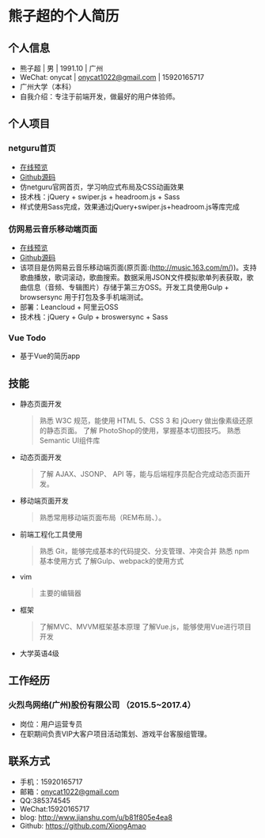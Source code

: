 # 熊子超的个人简历


## 个人信息
- 熊子超 | 男 | 1991.10 | 广州
- WeChat: onycat | onycat1022@gmail.com | 15920165717
- 广州大学（本科）
- 自我介绍：专注于前端开发，做最好的用户体验师。

## 个人项目
### netguru首页
- [在线预览](https://xiongamao.github.io/homepage-netguru/)
- [Github源码](https://github.com/XiongAmao/homepage-netguru)
- 仿netguru官网首页，学习响应式布局及CSS动画效果
- 技术栈：jQuery + swiper.js + headroom.js + Sass
- 样式使用Sass完成，效果通过jQuery+swiper.js+headroom.js等库完成

### 仿网易云音乐移动端页面
- [在线预览](https://xiongamao.github.io/mNeteaseMusic-demo/build/homepage.html)
- [Github源码](https://github.com/XiongAmao/mNeteaseMusic-demo)
- 该项目是仿网易云音乐移动端页面(原页面:(http://music.163.com/m/))。支持歌曲播放，歌词滚动，歌曲搜索。数据采用JSON文件模拟歌单列表获取，歌曲信息（音频、专辑图片）存储于第三方OSS。开发工具使用Gulp + browsersync 用于打包及多手机端测试。
- 部署：Leancloud + 阿里云OSS
- 技术栈：jQuery + Gulp + broswersync + Sass

### Vue Todo
- 基于Vue的简历app

## 技能

- 静态页面开发
    > 熟悉 W3C 规范，能使用 HTML 5、CSS 3 和 jQuery 做出像素级还原的静态页面。
    > 了解 PhotoShop的使用，掌握基本切图技巧。
    > 熟悉Semantic UI组件库

- 动态页面开发
    > 了解 AJAX、JSONP、 API 等，能与后端程序员配合完成动态页面开发。

- 移动端页面开发
    > 熟悉常用移动端页面布局（REM布局、）。

- 前端工程化工具使用
    > 熟悉 Git，能够完成基本的代码提交、分支管理、冲突合并
    > 熟悉 npm 基本使用方式
    > 了解Gulp、webpack的使用方式

- vim
    > 主要的编辑器
- 框架
    > 了解MVC、MVVM框架基本原理
    > 了解Vue.js，能够使用Vue进行项目开发
- 大学英语4级


## 工作经历
### 火烈鸟网络(广州)股份有限公司 （2015.5~2017.4）
- 岗位：用户运营专员
- 在职期间负责VIP大客户项目活动策划、游戏平台客服组管理。


## 联系方式
- 手机：15920165717
- 邮箱：onycat1022@gmail.com
- QQ:385374545
- WeChat:15920165717
- blog: http://www.jianshu.com/u/b81f805e4ea8
- Github: https://github.com/XiongAmao
